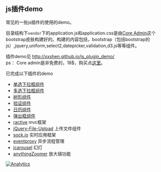 ## js插件demo
常见的一些js插件的使用的demo。

目录结构下`vendor`下的application.js和application.css是由[Core Admin](https://wrapbootstrap.com/theme/core-admin-WB0135486)这个bootstrap皮肤构建好的。构建的内容包括，bootstrap（包括bootstrap的js）,jquery,uniform,select2,datepicker,validation,d3.js等等组件。    

插件demo见 http://xxshen.github.io/js_plugin_demo/    
ps： Core admin是非免费的，18$，购买点[这里](https://wrapbootstrap.com/theme/core-admin-WB0135486)。

已完成以下插件的demo
* [单选下拉框组件](http://xxshen.github.io/js_plugin_demo/uniform/demo.html)
* [多选下拉框组件](http://xxshen.github.io/js_plugin_demo/select2/demo.html)
* [树形组件](http://xxshen.github.io/js_plugin_demo/ztree/demo.html)
* [验证组件](http://xxshen.github.io/js_plugin_demo/validationEngine/demo.html)
* [日历组件](http://xxshen.github.io/js_plugin_demo/datetimepicker/demo.html)
* [弹出框组件](http://xxshen.github.io/js_plugin_demo/spot/demo.html)
* [ractive](http://xxshen.github.io/js_plugin_demo/ractive/demo.html) mvc框架
* [jQuery-File-Upload](https://github.com/XXShen/js_plugin_demo/tree/master/fileUpload) 上传文件组件
* [sock.io](https://github.com/XXShen/js_plugin_demo/tree/master/webSocket) 实时应用框架
* [eventproxy](http://xxshen.github.io/js_plugin_demo/eventProxy/demo.html) 异步流程管理
* [jcarousel](http://xxshen.github.io/js_plugin_demo/jcarousel/demo.html) 幻灯
* [anythingZoomer](http://xxshen.github.io/js_plugin_demo/anythingZoomer/) 放大镜功能


[![Analytics](https://ga-beacon.appspot.com/UA-51368834-1/js_plugin_demo/readme)](https://github.com/igrigorik/ga-beacon)
